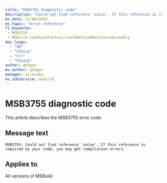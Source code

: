 ```yaml
---
title: "MSB3755 diagnostic code"
description: "Could not find reference 'value'. If this reference is required by your code, you may get compilation errors."
ms.date: 12/06/2024
ms.topic: "error-reference"
f1_keywords:
 - MSB3755
 - MSBuild.CodeTaskFactory.CouldNotFindReferenceAssembly
dev_langs:
  - "VB"
  - "CSharp"
  - "C++"
  - "FSharp"
author: ghogen
ms.author: ghogen
manager: mijacobs
ms.subservice: msbuild
---
```


# MSB3755 diagnostic code

<!-- :::ErrorDefinitionDescription::: -->
<!-- :::editable-content name="introDescription"::: -->
This article describes the MSB3755 error code.
<!-- :::editable-content-end::: -->

## Message text

`MSB3755: Could not find reference 'value'. If this reference is required by your code, you may get compilation errors.`

<!-- :::editable-content name="postOutputDescription"::: -->
<!--
{StrBegin="MSB3755: "}
-->
<!-- :::editable-content-end::: -->
<!-- :::ErrorDefinitionDescription-end::: -->

## Applies to

All versions of MSBuild
